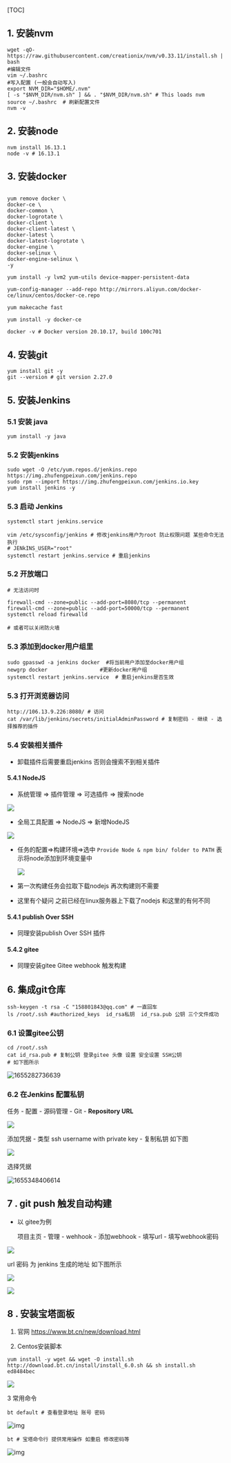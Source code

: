 [TOC]

## 1. 安装nvm

```shell
wget -qO- https://raw.githubusercontent.com/creationix/nvm/v0.33.11/install.sh | bash
#编辑文件
vim ~/.bashrc 
#写入配置 (一般会自动写入)
export NVM_DIR="$HOME/.nvm"
[ -s "$NVM_DIR/nvm.sh" ] && . "$NVM_DIR/nvm.sh" # This loads nvm
source ~/.bashrc  # 刷新配置文件
nvm -v
```

## 2. 安装node

```shell
nvm install 16.13.1
node -v # 16.13.1
```

## 3. 安装docker

```shell

yum remove docker \
docker-ce \
docker-common \
docker-logrotate \
docker-client \
docker-client-latest \
docker-latest \
docker-latest-logrotate \
docker-engine \
docker-selinux \
docker-engine-selinux \
-y

yum install -y lvm2 yum-utils device-mapper-persistent-data

yum-config-manager --add-repo http://mirrors.aliyun.com/docker-ce/linux/centos/docker-ce.repo

yum makecache fast

yum install -y docker-ce

docker -v # Docker version 20.10.17, build 100c701
```

## 4. 安装git

```shell
yum install git -y
git --version # git version 2.27.0
```

## 5.  安装Jenkins 

### 5.1 安装 java

```shell
yum install -y java
```

### 5.2 安装jenkins

```
sudo wget -O /etc/yum.repos.d/jenkins.repo https://img.zhufengpeixun.com/jenkins.repo
sudo rpm --import https://img.zhufengpeixun.com/jenkins.io.key
yum install jenkins -y
```

### 5.3 启动 Jenkins

```shell
systemctl start jenkins.service

vim /etc/sysconfig/jenkins # 修改jenkins用户为root 防止权限问题 某些命令无法执行
# JENkINS_USER="root"
systemctl restart jenkins.service # 重启jenkins 
```

### 5.2 开放端口

```shell
# 无法访问时

firewall-cmd --zone=public --add-port=8080/tcp --permanent
firewall-cmd --zone=public --add-port=50000/tcp --permanent
systemctl reload firewalld

# 或者可以关闭防火墙
```

### 5.3 添加到docker用户组里

```shell
sudo gpasswd -a jenkins docker  #将当前用户添加至docker用户组
newgrp docker                 #更新docker用户组
systemctl restart jenkins.service  # 重启jenkins是否生效
```

### 5.3 打开浏览器访问

```shell
http://106.13.9.226:8080/ # 访问
cat /var/lib/jenkins/secrets/initialAdminPassword # 复制密码 - 继续 - 选择推荐的插件
```

### 5.4 安装相关插件

- 卸载插件后需要重启jenkins 否则会搜索不到相关插件

#### 5.4.1 NodeJS

-  系统管理 => 插件管理 => 可选插件  =>  搜索node

![](image\企业微信截图_16553468286177.png)

- 全局工具配置 => NodeJS => 新增NodeJS

![](C:\code\note\14_前端运维\6_React后台管理系统自动化部署\image\企业微信截图_16553472318484.png)

- 任务的配置=>构建环境=>选中 `Provide Node & npm bin/ folder to PATH`  表示将node添加到环境变量中

  ![](C:\code\note\14_前端运维\6_React后台管理系统自动化部署\image\企业微信截图_1655347389388.png)

- 第一次构建任务会拉取下载nodejs 再次构建则不需要
- 这里有个疑问 之前已经在linux服务器上下载了nodejs 和这里的有何不同

#### 5.4.1 publish Over SSH

- 同理安装publish Over SSH 插件

#### 5.4.2 gitee

- 同理安装gitee  Gitee webhook 触发构建 

## 6. 集成git仓库

```shell
ssh-keygen -t rsa -C "158801843@qq.com" # 一直回车
ls /root/.ssh #authorized_keys  id_rsa私钥  id_rsa.pub 公钥 三个文件成功

```

### 6.1 设置gitee公钥

```shell
cd /root/.ssh
cat id_rsa.pub # 复制公钥 登录gitee 头像 设置 安全设置 SSH公钥 
# 如下图所示
```

![1655282736639](./image/企业微信截图_1655282661691.png)

### 6.2 在Jenkins 配置私钥

任务 - 配置 - 源码管理 - Git -  **Repository URL** 

![](image\企业微信截图_16553478599205.png)

添加凭据 - 类型 ssh username with private key - 复制私钥 如下图

![](image\企业微信截图_16553482142475.png)

选择凭据

![1655348406614](image\1655348406614.png)

## 7 . git push 触发自动构建 

- 以 gitee为例

  项目主页 - 管理  - wehhook - 添加webhook - 填写url - 填写webhook密码

![](image\企业微信截图_16553495602507.png)

url 密码 为 jenkins 生成的地址 如下图所示

![](image\企业微信截图_16553496878808.png)

![](image\企业微信截图_16553497281782.png)

## 8 . 安装宝塔面板

1. 官网 https://www.bt.cn/new/download.html

2. Centos安装脚本 

```shell
yum install -y wget && wget -O install.sh http://download.bt.cn/install/install_6.0.sh && sh install.sh ed8484bec
```

![](../1_linux/images/1111.png)

3 常用命令

```shell
bt default # 查看登录地址 账号 密码
```

 ![img](./image/企业微信截图_16557085157425.png) 

```shell
bt # 宝塔命令行 提供常用操作 如重启 修改密码等
```

 ![img](./image/企业微信截图_1655708628506.png) 